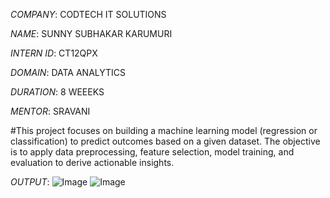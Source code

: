 *COMPANY*: CODTECH IT SOLUTIONS

*NAME*: SUNNY SUBHAKAR KARUMURI

*INTERN ID*: CT12QPX

*DOMAIN*: DATA ANALYTICS 

*DURATION*: 8 WEEEKS 

*MENTOR*: SRAVANI 

#This project focuses on building a machine learning model (regression or classification) to predict outcomes based on a given dataset. The objective is to apply data preprocessing, feature selection, model training, and evaluation to derive actionable insights.

*OUTPUT*: 
![Image](https://github.com/user-attachments/assets/2689c904-4797-4ab6-a048-a4154edcc410)
![Image](https://github.com/user-attachments/assets/541a3de7-042a-49b4-94c5-cada073d69cd)
